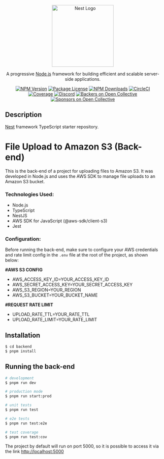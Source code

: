 <p align="center">
  <a href="http://nestjs.com/" target="blank"><img src="https://nestjs.com/img/logo-small.svg" width="200" alt="Nest Logo" /></a>
</p>

[circleci-image]: https://img.shields.io/circleci/build/github/nestjs/nest/master?token=abc123def456
[circleci-url]: https://circleci.com/gh/nestjs/nest

  <p align="center">A progressive <a href="http://nodejs.org" target="_blank">Node.js</a> framework for building efficient and scalable server-side applications.</p>
    <p align="center">
<a href="https://www.npmjs.com/~nestjscore" target="_blank"><img src="https://img.shields.io/npm/v/@nestjs/core.svg" alt="NPM Version" /></a>
<a href="https://www.npmjs.com/~nestjscore" target="_blank"><img src="https://img.shields.io/npm/l/@nestjs/core.svg" alt="Package License" /></a>
<a href="https://www.npmjs.com/~nestjscore" target="_blank"><img src="https://img.shields.io/npm/dm/@nestjs/common.svg" alt="NPM Downloads" /></a>
<a href="https://circleci.com/gh/nestjs/nest" target="_blank"><img src="https://img.shields.io/circleci/build/github/nestjs/nest/master" alt="CircleCI" /></a>
<a href="https://coveralls.io/github/nestjs/nest?branch=master" target="_blank"><img src="https://coveralls.io/repos/github/nestjs/nest/badge.svg?branch=master#9" alt="Coverage" /></a>
<a href="https://discord.gg/G7Qnnhy" target="_blank"><img src="https://img.shields.io/badge/discord-online-brightgreen.svg" alt="Discord"/></a>
<a href="https://opencollective.com/nest#backer" target="_blank"><img src="https://opencollective.com/nest/backers/badge.svg" alt="Backers on Open Collective" /></a>
<a href="https://opencollective.com/nest#sponsor" target="_blank"><img src="https://opencollective.com/nest/sponsors/badge.svg" alt="Sponsors on Open Collective" /></a>
  
</p>
  <!--[![Backers on Open Collective](https://opencollective.com/nest/backers/badge.svg)](https://opencollective.com/nest#backer)
  [![Sponsors on Open Collective](https://opencollective.com/nest/sponsors/badge.svg)](https://opencollective.com/nest#sponsor)-->

## Description

[Nest](https://github.com/nestjs/nest) framework TypeScript starter repository.

# File Upload to Amazon S3 (Back-end)

This is the back-end of a project for uploading files to Amazon S3. It was developed in Node.js and uses the AWS SDK to manage file uploads to an Amazon S3 bucket.

### Technologies Used:

- Node.js
- TypeScript
- NestJS
- AWS SDK for JavaScript (@aws-sdk/client-s3)
- Jest

### Configuration:

Before running the back-end, make sure to configure your AWS credentials and rate limit config in the `.env` file at the root of the project, as shown below:

**#AWS S3 CONFIG**

- AWS_ACCESS_KEY_ID=YOUR_ACCESS_KEY_ID
- AWS_SECRET_ACCESS_KEY=YOUR_SECRET_ACCESS_KEY
- AWS_S3_REGION=YOUR_REGION
- AWS_S3_BUCKET=YOUR_BUCKET_NAME

**#REQUEST RATE LIMIT**

- UPLOAD_RATE_TTL=YOUR_RATE_TTL
- UPLOAD_RATE_LIMIT=YOUR_RATE_LIMIT

## Installation

```bash
$ cd backend
$ pnpm install
```

## Running the back-end

```bash
# development
$ pnpm run dev

# production mode
$ pnpm run start:prod
```

```bash
# unit tests
$ pnpm run test

# e2e tests
$ pnpm run test:e2e

# test coverage
$ pnpm run test:cov
```

The project by default will run on port 5000, so it is possible to access it via the link [http://localhost:5000](http://localhost:5000)
